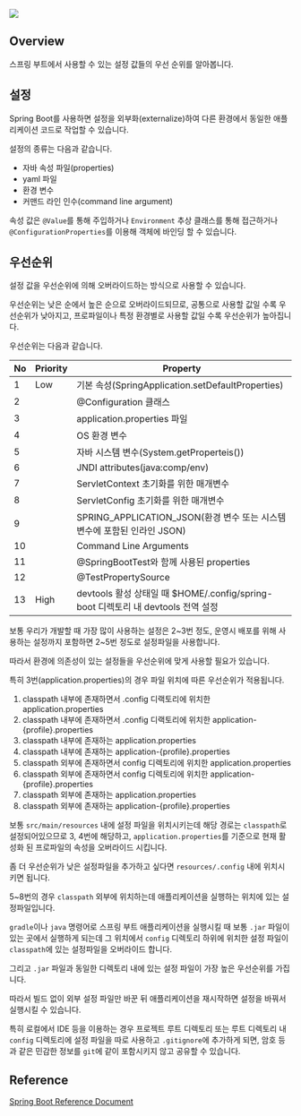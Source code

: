 ![](https://img.shields.io/badge/spring--boot-2.7.0-red)

## Overview

스프링 부트에서 사용할 수 있는 설정 값들의 우선 순위를 알아봅니다.

## 설정

Spring Boot를 사용하면 설정을 외부화(externalize)하여 다른 환경에서 동일한 애플리케이션 코드로 작업할 수 있습니다.

설정의 종류는 다음과 같습니다.

* 자바 속성 파일(properties)
* yaml 파일
* 환경 변수
* 커맨드 라인 인수(command line argument)

속성 값은 `@Value`를 통해 주입하거나 `Environment` 추상 클래스를 통해 접근하거나 `@ConfigurationProperties`를 이용해 객체에 바인딩 할 수 있습니다.

## 우선순위

설정 값을 우선순위에 의해 오버라이드하는 방식으로 사용할 수 있습니다.

우선순위는 낮은 순에서 높은 순으로 오버라이드되므로, 공통으로 사용할 값일 수록 우선순위가 낮아지고, 프로파일이나 특정 환경별로 사용할 값일 수록 우선순위가 높아집니다.

우선순위는 다음과 같습니다.

|No| Priority | Property |
|---|----------|----------|
| 1  | Low      | 기본 속성(SpringApplication.setDefaultProperties) |
| 2  |          | @Configuration 클래스 |
| 3  |          | application.properties 파일 |
| 4  |          | OS 환경 변수 |
| 5  |          | 자바 시스템 변수(System.getProperteis()) |
| 6  |          | JNDI attributes(java:comp/env) |
| 7  |          | ServletContext 초기화를 위한 매개변수 |
| 8  |          | ServletConfig 초기화를 위한 매개변수 |
| 9  |          | SPRING_APPLICATION_JSON(환경 변수 또는 시스템 변수에 포함된 인라인 JSON) |
| 10 |          | Command Line Arguments |
| 11 |          | @SpringBootTest와 함께 사용된 properties |
| 12 |          | @TestPropertySource |
| 13 | High     | devtools 활성 상태일 때 $HOME/.config/spring-boot 디렉토리 내 devtools 전역 설정 |

보통 우리가 개발할 때 가장 많이 사용하는 설정은 2~3번 정도, 운영시 배포를 위해 사용하는 설정까지 포함하면 2~5번 정도로 설정파일을 사용합니다.

따라서 환경에 의존성이 있는 설정들을 우선순위에 맞게 사용할 필요가 있습니다.

특히 3번(application.properties)의 경우 파일 위치에 따른 우선순위가 적용됩니다.

1. classpath 내부에 존재하면서 .config 디랙토리에 위치한 application.properties
2. classpath 내부에 존재하면서 .config 디랙토리에 위치한 application-{profile}.properties
3. classpath 내부에 존재하는 application.properties
4. classpath 내부에 존재하는 application-{profile}.properties
5. classpath 외부에 존재하면서 config 디렉토리에 위치한 application.properties
6. classpath 외부에 존재하면서 config 디렉토리에 위치한 application-{profile}.properties
7. classpath 외부에 존재하는 application.properties
8. classpath 외부에 존재하는 application-{profile}.properties

보통 `src/main/resources` 내에 설정 파일을 위치시키는데 해당 경로는 `classpath`로 설정되어있으므로 3, 4번에 해당하고, `application.properties`를 기준으로 현재 활성화 된 프로파일의 속성을 오버라이드 시킵니다.

좀 더 우선순위가 낮은 설정파일을 추가하고 싶다면 `resources/.config` 내에 위치시키면 됩니다.

5~8번의 경우 `classpath` 외부에 위치하는데 애플리케이션을 실행하는 위치에 있는 설정파일입니다.

`gradle`이나 `java` 명령어로 스프링 부트 애플리케이션을 실행시킬 때 보통 `.jar` 파일이 있는 곳에서 실행하게 되는데 그 위치에서 `config` 디렉토리 하위에 위치한 설정 파일이 `classpath`에 있는 설정파일을 오버라이드 합니다.

그리고 `.jar` 파일과 동일한 디렉토리 내에 있는 설정 파일이 가장 높은 우선순위를 가집니다.

따라서 빌드 없이 외부 설정 파일만 바꾼 뒤 애플리케이션을 재시작하면 설정을 바꿔서 실행시킬 수 있습니다.

특히 로컬에서 IDE 등을 이용하는 경우 프로젝트 루트 디렉토리 또는 루트 디렉토리 내 `config` 디렉토리에 설정 파일을 따로 사용하고 `.gitignore`에 추가하게 되면, 암호 등과 같은 민감한 정보를 `git`에 같이 포함시키지 않고 공유할 수 있습니다. 

## Reference

[Spring Boot Reference Document](https://docs.spring.io/spring-boot/docs/2.7.0/reference/htmlsingle/#features.external-config)